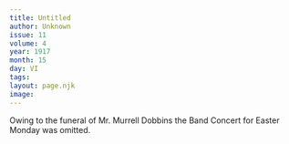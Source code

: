```yaml
---
title: Untitled
author: Unknown
issue: 11
volume: 4
year: 1917
month: 15
day: VI
tags:
layout: page.njk
image:
---
```

Owing to the funeral of Mr. Murrell Dobbins the Band Concert for Easter Monday was omitted. 


